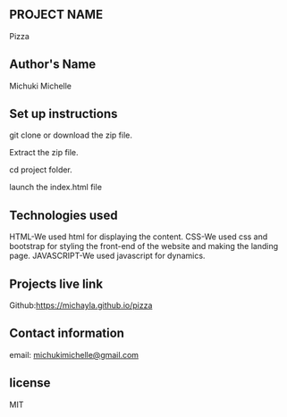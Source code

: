 ## PROJECT NAME
Pizza

## Author's Name
 Michuki Michelle

 ## Set up instructions
 git clone or download the zip file.

 Extract the zip file.

 cd project folder.

 launch the index.html file

 ## Technologies used
 HTML-We used html for displaying the content.
CSS-We used css and bootstrap for styling the front-end of the website and making the landing page.
JAVASCRIPT-We used javascript for dynamics.
 ## Projects live link
 Github:https://michayla.github.io/pizza
  ## Contact information
  email: michukimichelle@gmail.com
  ## license
  MIT
